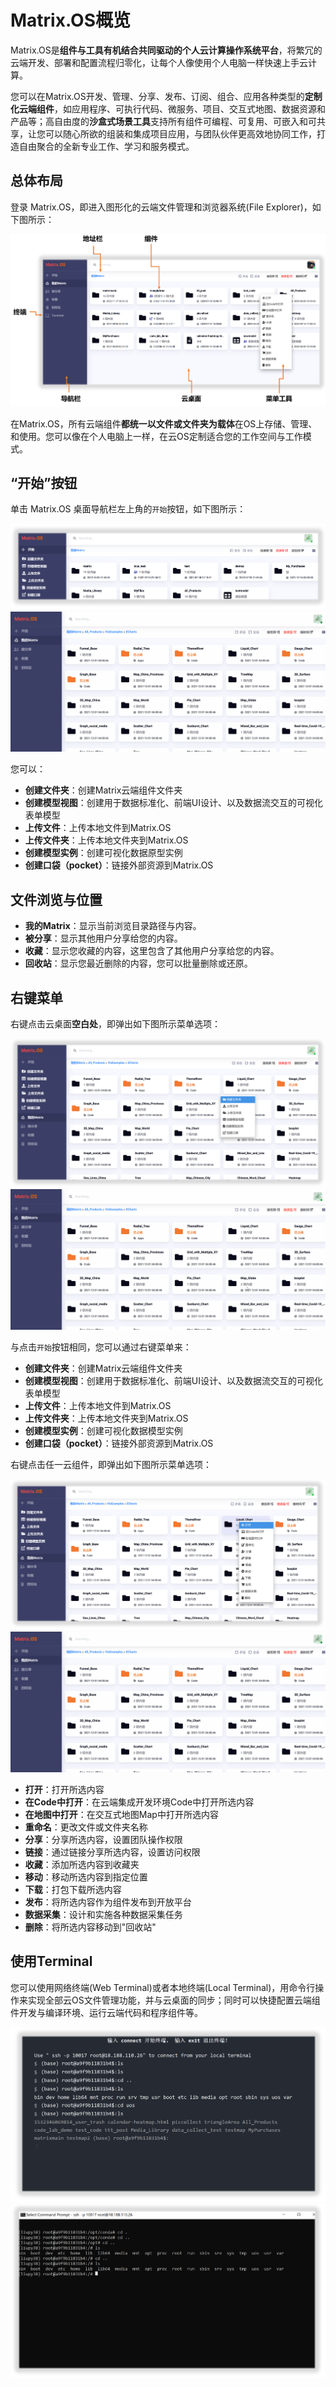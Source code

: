# Matrix.OS概览

Matrix.OS是**组件与工具有机结合共同驱动的个人云计算操作系统平台**，将繁冗的云端开发、部署和配置流程归零化，让每个人像使用个人电脑一样快速上手云计算。

您可以在Matrix.OS开发、管理、分享、发布、订阅、组合、应用各种类型的**定制化云端组件**，如应用程序、可执行代码、微服务、项目、交互式地图、数据资源和产品等；高自由度的**沙盒式场景工具**支持所有组件可编程、可复用、可嵌入和可共享，让您可以随心所欲的组装和集成项目应用，与团队伙伴更高效地协同工作，打造自由聚合的全新专业工作、学习和服务模式。

## 总体布局

登录 Matrix.OS，即进入图形化的云端文件管理和浏览器系统(File Explorer)，如下图所示：

![Matrix.OS](../../../media/os/general/oslayout.png "Matrix.OS")

在Matrix.OS，所有云端组件**都统一以文件或文件夹为载体**在OS上存储、管理、和使用。您可以像在个人电脑上一样，在云OS定制适合您的工作空间与工作模式。

## “开始”按钮

单击 Matrix.OS 桌面导航栏左上角的`开始`按钮，如下图所示：

![Matrix.OS](../../../media/os/general/startmenu.png "开始按钮")
![Matrix.OS](../../../media/os/general/startmenu.gif "开始按钮")

您可以：

* **创建文件夹**：创建Matrix云端组件文件夹
* **创建模型视图**：创建用于数据标准化、前端UI设计、以及数据流交互的可视化表单模型
* **上传文件**：上传本地文件到Matrix.OS
* **上传文件夹**：上传本地文件夹到Matrix.OS
* **创建模型实例**：创建可视化数据原型实例
* **创建口袋（pocket）**：链接外部资源到Matrix.OS

## 文件浏览与位置

* **我的Matrix**：显示当前浏览目录路径与内容。
* **被分享**：显示其他用户分享给您的内容。
* **收藏**：显示您收藏的内容，这里包含了其他用户分享给您的内容。
* **回收站**：显示您最近删除的内容，您可以批量删除或还原。

## 右键菜单

右键点击云桌面**空白处**，即弹出如下图所示菜单选项：

![Matrix.OS](../../../media/os/general/rightclick.png "右键菜单")
![Matrix.OS](../../../media/os/general/rightclick.gif "右键菜单")

与点击`开始`按钮相同，您可以通过右键菜单来：

* **创建文件夹**：创建Matrix云端组件文件夹
* **创建模型视图**：创建用于数据标准化、前端UI设计、以及数据流交互的可视化表单模型
* **上传文件**：上传本地文件到Matrix.OS
* **上传文件夹**：上传本地文件夹到Matrix.OS
* **创建模型实例**：创建可视化数据模型实例
* **创建口袋（pocket）**：链接外部资源到Matrix.OS

右键点击任一云组件，即弹出如下图所示菜单选项：

![Matrix.OS](../../../media/os/general/rightclick2.png "右键菜单")
![Matrix.OS](../../../media/os/general/rightclick2.gif "右键菜单")

* **打开**：打开所选内容
* **在Code中打开**：在云端集成开发环境Code中打开所选内容
* **在地图中打开**：在交互式地图Map中打开所选内容
* **重命名**：更改文件或文件夹名称
* **分享**：分享所选内容，设置团队操作权限
* **链接**：通过链接分享所选内容，设置访问权限
* **收藏**：添加所选内容到收藏夹
* **移动**：移动所选内容到指定位置
* **下载**：打包下载所选内容
* **发布**：将所选内容作为组件发布到开放平台
* **数据采集**：设计和实施各种数据采集任务
* **删除**：将所选内容移动到"回收站"

## 使用Terminal

您可以使用网络终端(Web Terminal)或者本地终端(Local Terminal)，用命令行操作来实现全部云OS文件管理功能，并与云桌面的同步；同时可以快捷配置云端组件开发与编译环境、运行云端代码和程序组件等。

![Matrix.OS](../../../media/os/general/webterminal.png "网络终端")
![Matrix.OS](../../../media/os/general/localterminal.png "本地终端")